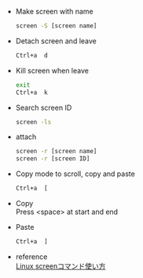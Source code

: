 - Make screen with name
  ```bash
  screen -S [screen name]
  ```

- Detach screen and leave
  ```bash
  Ctrl+a  d
  ```
- Kill screen when leave
  ```bash
  exit
  Ctrl+a  k
  ```
- Search screen ID
  ```bash
  screen -ls
  ```
- attach
  ```bash
  screen -r [screen name]
  screen -r [screen ID]
  ```

- Copy mode to scroll, copy and paste
  ```bash
  Ctrl+a  [
  ```

- Copy \
  Press \<space\> at start and end

- Paste
  ```bash
  Ctrl+a  ]
  ```

- reference \
  [Linux screenコマンド使い方](https://qiita.com/hnishi/items/3190f2901f88e2594a5f)

